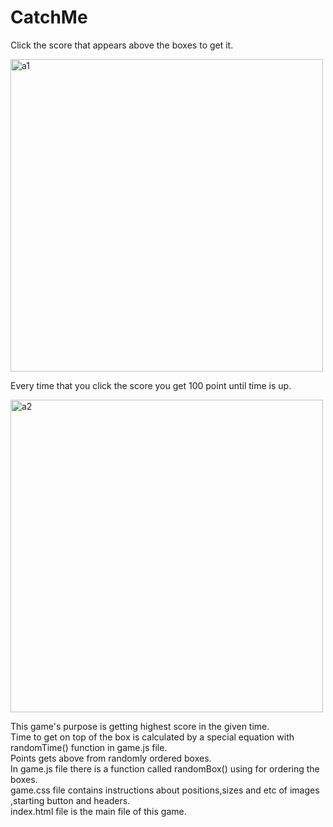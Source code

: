# CatchMe
Click the score that appears above the boxes to get it.

<img width="500" alt="a1" src="https://user-images.githubusercontent.com/75726319/168277572-cc221774-5aa0-41bd-91dc-dc64d9828901.PNG"> 

Every time that you click the score you get 100 point until time is up.

<img width="500" alt="a2" src="https://user-images.githubusercontent.com/75726319/168277928-96ee7087-956f-449d-9857-3248c3ce8922.PNG">

This game's purpose is getting highest score in the given time.</br>
Time to get on top of the box is calculated by a special equation with randomTime() function in game.js file.</br>
Points gets above from randomly ordered boxes. </br>
In game.js file there is a function called randomBox() using for ordering the boxes.</br>
game.css file contains instructions about positions,sizes and etc of images ,starting button and headers.</br>
index.html file is the main file of this game.



